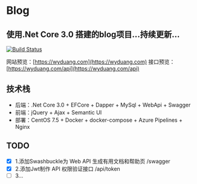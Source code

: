 # Blog
## 使用.Net Core 3.0 搭建的blog项目...持续更新...
[![Build Status](https://dev.azure.com/wyduang/blog/_apis/build/status/Blog-CI?branchName=master)](https://dev.azure.com/wyduang/blog/_build/latest?definitionId=14&branchName=master)

网站预览：[https://wyduang.com](https://wyduang.com)
接口预览：[https://wyduang.com/api](https://wyduang.com/api)

## 技术栈
- 后端：.Net Core 3.0 + EFCore + Dapper + MySql + WebApi + Swagger
- 前端：jQuery + Ajax + Semantic UI
- 部署：CentOS 7.5 + Docker + docker-compose + Azure Pipelines + Nginx

## TODO
* [x] 1.添加Swashbuckle为 Web API 生成有用文档和帮助页 /swagger
* [x] 2.添加Jwt制作 API 权限验证接口 /api/token
* [ ] 3...